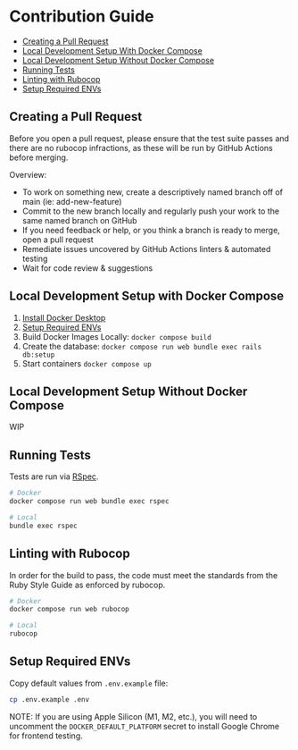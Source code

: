 # Contribution Guide

- [Creating a Pull Request](#creating-a-pull-request)
- [Local Development Setup With Docker Compose](#local-development-setup-with-docker-compose)
- [Local Development Setup Without Docker Compose](#local-development-setup-with-docker-compose)
- [Running Tests](#running-tests)
- [Linting with Rubocop](#linting-with-rubocop)
- [Setup Required ENVs](#setup-required-envs)

## Creating a Pull Request

Before you open a pull request, please ensure that the test suite passes and there are no rubocop infractions, as these will be run by GitHub Actions before merging.

Overview:
-   To work on something new, create a descriptively named branch off of main (ie: add-new-feature)
-   Commit to the new branch locally and regularly push your work to the same named branch on GitHub
-   If you need feedback or help, or you think a branch is ready to merge, open a pull request
-   Remediate issues uncovered by GitHub Actions linters & automated testing
-   Wait for code review & suggestions

## Local Development Setup with Docker Compose

1. [Install Docker Desktop](https://www.docker.com/products/docker-desktop/)
1. [Setup Required ENVs](#setup-required-envs)
1. Build Docker Images Locally: `docker compose build`
1. Create the database: `docker compose run web bundle exec rails db:setup`
1. Start containers `docker compose up`

## Local Development Setup Without Docker Compose

WIP

## Running Tests

Tests are run via [RSpec](https://rspec.info/).

  ```zsh
  # Docker
  docker compose run web bundle exec rspec

  # Local
  bundle exec rspec
  ```

## Linting with Rubocop

In order for the build to pass, the code must meet the standards from the Ruby Style Guide as enforced by rubocop.

  ```zsh
  # Docker
  docker compose run web rubocop

  # Local
  rubocop
  ```

## Setup Required ENVs

Copy default values from `.env.example` file:
```zsh
cp .env.example .env
```

NOTE: If you are using Apple Silicon (M1, M2, etc.), you will need to uncomment the `DOCKER_DEFAULT_PLATFORM` secret to install Google Chrome for frontend testing.
